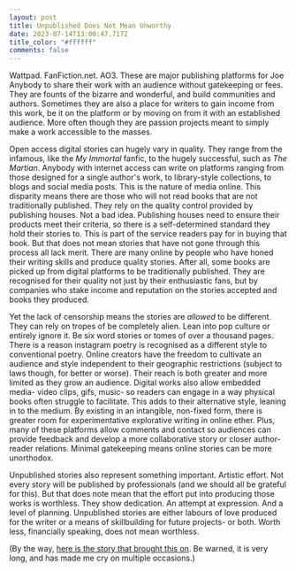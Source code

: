 ```yaml
---
layout: post
title: Unpublished Does Not Mean Unworthy
date: 2023-07-14T13:00:47.717Z
title_color: "#ffffff"
comments: false
---
```

W﻿attpad. FanFiction.net. AO3. These are major publishing platforms for Joe Anybody to share their work with an audience without gatekeeping or fees. They are founts of the bizarre and wonderful, and build communities and authors. Sometimes they are also a place for writers to gain income from this work, be it on the platform or by moving on from it with an established audience. More often though they are passion projects meant to simply make a work accessible to the masses.

Open access digital stories can hugely vary in quality. They range from the infamous, like the *My Immortal* fanfic, to the hugely successful, such as *The Martian*. Anybody with internet access can write on platforms ranging from those designed for a single author's work, to library-style collections, to blogs and social media posts. This is the nature of media online. This disparity means there are those who will not read books that are not traditionally published. They rely on the quality control provided by publishing houses.  Not a bad idea. Publishing houses need to ensure their products meet their criteria, so there is a self-determined standard they hold their stories to. This is part of the service readers pay for in buying that book. But that does not mean stories that have not gone through this process all lack merit. There are many online by people who have honed their writing skills and produce quality stories. After all, some books are picked up from digital platforms to be traditionally published. They are recognised for their quality not just by their enthusiastic fans, but by companies who stake income and reputation on the stories accepted and books they produced.

Y﻿et the lack of censorship means the stories are *allowed* to be different. They can rely on tropes of be completely alien. Lean into pop culture or entirely ignore it. Be six word stories or tomes of over a thousand pages. There is a reason instagram poetry is recognised as a different style to conventional poetry. Online creators have the freedom to cultivate an audience and style independent to their geographic restrictions (subject to laws though, for better or worse). Their reach is both greater and more limited as they grow an audience. Digital works also allow embedded media- video clips, gifs, music- so readers can engage in a way physical books often struggle to facilitate. This adds to their alternative style, leaning in to the medium. By existing in an intangible, non-fixed form, there is greater room for experimentative explorative writing in online ether. Plus, many of these platforms allow comments and contact so audiences can provide feedback and develop a more collaborative story or closer author-reader relations. Minimal gatekeeping means online stories can be more unorthodox.

Unpublished stories also represent something important. Artistic effort. Not every story will be published by professionals (and we should all be grateful for this). But that does note mean that the effort put into producing those works is worthless. They show dedication. An attempt at expression. And a level of planning. Unpublished stories are either labours of love produced for the writer or a means of skillbuilding for future projects- or both. Worth less, financially speaking, does not mean worthless.

(﻿By the way, [here is the story that brought this on](https://wanderinginn.com/table-of-contents/). Be warned, it is very long, and has made me cry on multiple occasions.)